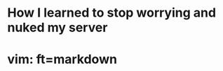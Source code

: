 





How I learned to stop worrying and nuked my server
==================================================



























































# vim: ft=markdown
